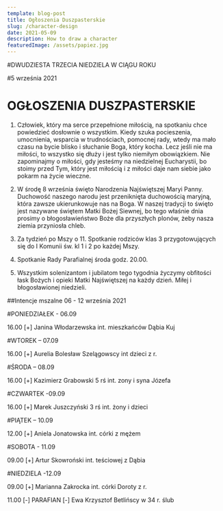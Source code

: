 ```yaml
---
template: blog-post
title: Ogłoszenia Duszpasterskie
slug: /character-design
date: 2021-05-09
description: How to draw a character
featuredImage: /assets/papiez.jpg
---
```

 




#DWUDZIESTA TRZECIA NIEDZIELA W CIĄGU ROKU  

#5 września 2021

# OGŁOSZENIA DUSZPASTERSKIE

1. Człowiek, który ma serce przepełnione miłością, na spotkaniu chce powiedzieć dosłownie o wszystkim. Kiedy szuka pocieszenia, umocnienia, wsparcia w trudnościach, pomocnej rady, wtedy ma mało czasu na bycie blisko i słuchanie Boga, który kocha. Lecz jeśli nie ma miłości, to wszystko się dłuży i jest tylko niemiłym obowiązkiem. Nie zapominajmy o miłości, gdy jesteśmy na niedzielnej Eucharystii, bo stoimy przed Tym, który jest miłością i z miłości daje nam siebie jako pokarm na życie wieczne.

2. W środę 8 września święto Narodzenia Najświętszej Maryi Panny. Duchowość naszego narodu jest przeniknięta duchowością maryjną, która zawsze ukierunkowuje nas na Boga. W naszej tradycji to święto jest nazywane świętem Matki Bożej Siewnej, bo tego właśnie dnia prosimy o błogosławieństwo Boże dla przyszłych plonów, żeby nasza ziemia przyniosła chleb.

3. Za tydzień po Mszy o 11. Spotkanie rodziców klas 3 przygotowujących się do I Komunii św. kl 1 i 2 po każdej Mszy.

4. Spotkanie Rady Parafialnej  środa  godz. 20.00.

5. Wszystkim solenizantom i jubilatom tego tygodnia życzymy obfitości łask Bożych i opieki Matki Najświętszej na każdy dzień. Miłej i błogosławionej niedzieli.

##Intencje mszalne   06 - 12 września 2021

#PONIEDZIAŁEK  - 06.09

16.00 [+] Janina Włodarzewska int. mieszkańców Dąbia Kuj

#WTOREK – 07.09

16.00 [+] Aurelia Bolesław Szelągowscy int dzieci z r.

#ŚRODA – 08.09

16.00 [+] Kazimierz Grabowski  5 rś int. zony i syna Józefa

#CZWARTEK -09.09

16.00 [+]  Marek Juszczyński 3 rś int. żony i dzieci

#PIĄTEK – 10.09

12.00 [+] Aniela Jonatowska int. córki z mężem

#SOBOTA  - 11.09

09.00 [+] Artur Skowroński int. teściowej z Dąbia


#NIEDZIELA -12.09

09.00 [+] Marianna Zakrocka int. córki Doroty z r. 

11.00 [-] PARAFIAN [-] Ewa Krzysztof Betlińscy w 34 r. ślub

